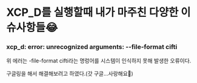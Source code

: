 # XCP_D를 실행할때 내가 마주친 다양한 이슈사항들😂

### xcp_d: error: unrecognized arguments: --file-format cifti

위 에러는 -file-format cifti라는 명렁어를 시스템이 인식하지 못해 발생한 오류이다.

구글링을 해서 해결해보려고 하였다.(갓 구글...사랑해요🥰)
